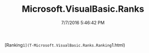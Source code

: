 ﻿---
title: Microsoft.VisualBasic.Ranks
date: 7/7/2016 5:46:42 PM
---

[Ranking`1](T-Microsoft.VisualBasic.Ranks.Ranking`1.html)
